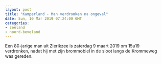 ```yaml
---
layout: post
title: "Kamperland - Man verdronken na ongeval"
date: Sun, 10 Mar 2019 07:24:00 GMT
categories: 
- zeeland 
- noord-beveland 
---
```


Een 80-jarige man uit Zierikzee is zaterdag 9 maart 2019 om 15u19 verdronken, nadat hij met zijn brommobiel in de sloot langs de Krommeweg was gereden.
